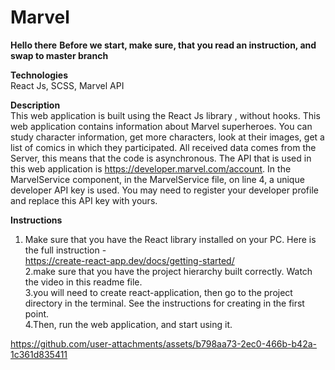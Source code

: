 # Marvel

**Hello there**
**Before we start, make sure, that you read an instruction, and swap to master branch**

**Technologies**<br/>
React Js, SCSS, Marvel API

**Description**<br/>
This web application is built using the React Js library , without hooks.
This web application contains information about Marvel superheroes.
You can study character information, get more characters, look at their images, get a list of comics in which they participated.
All received data comes from the Server, this means that the code is asynchronous.
The API that is used in this web application is https://developer.marvel.com/account.
In the MarvelService component, in the MarvelService file, on line 4, a unique developer API key is used.
You may need to register your developer profile and replace this API key with yours.

**Instructions**<br/>

1. Make sure that you have the React library installed on your PC. Here is the full instruction - <br/> https://create-react-app.dev/docs/getting-started/ <br/>
2.make sure that you have the project hierarchy built correctly. Watch the video in this readme file. <br/>
3.you will need to create react-application, then go to the project directory in the terminal. See the instructions for creating in the first point. <br/>
4.Then, run the web application, and start using it.

https://github.com/user-attachments/assets/b798aa73-2ec0-466b-b42a-1c361d835411

